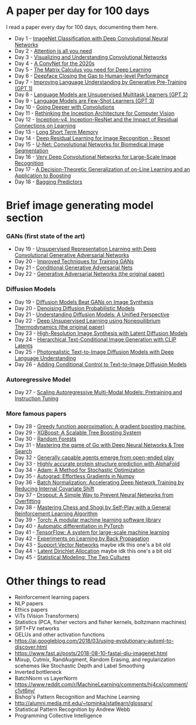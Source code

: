 # A paper per day for 100 days
I read a paper every day for 100 days, documenting them here.

- Day 1 - [ImageNet Classification with Deep Convolutional Neural Networks](https://proceedings.neurips.cc/paper_files/paper/2012/file/c399862d3b9d6b76c8436e924a68c45b-Paper.pdf)
- Day 2 - [Attention is all you need](https://arxiv.org/abs/1706.03762)
- Day 3 - [Visualizing and Understanding Convolutional Networks](https://arxiv.org/abs/1311.2901)
- Day 4 - [A ConvNet for the 2020s](https://arxiv.org/pdf/2201.03545.pdf)
- Day 5 - [The Matrix Calculus you need for Deep Learning](https://arxiv.org/pdf/1802.01528.pdf)
- Day 6 - [Deepface Closing the Gap to Human-level Performance](https://research.facebook.com/file/266870805034649/deepface-closing-the-gap-to-human-level-performance-in-face-verification.pdf)
- Day 7 - [Improving Language Understanding by Generative Pre-Training (GPT 1)](https://cdn.openai.com/research-covers/language-unsupervised/language_understanding_paper.pdf)
- Day 8 - [Language Models are Unsupervised Multitask Learners (GPT 2)](https://cdn.openai.com/better-language-models/language_models_are_unsupervised_multitask_learners.pdf)
- Day 9 - [Language Models are Few-Shot Learners (GPT 3)](https://arxiv.org/abs/2005.14165)
- Day 10 - [Going Deeper with Convolutions](https://arxiv.org/abs/1409.4842)
- Day 11 - [Rethinking the Inception Architecture for Computer Vision](https://arxiv.org/abs/1512.00567)
- Day 12 - [Inception-v4, Inception-ResNet and the Impact of Residual Connections on Learning](https://arxiv.org/abs/1602.07261)
- Day 13 - [Long Short Term Memory](https://citeseerx.ist.psu.edu/viewdoc/summary?doi=10.1.1.13.634)
- Day 14 - [Deep Residual Learning for Image Recognition - Resnet](https://arxiv.org/abs/1512.03385)
- Day 15 - [U-Net: Convolutional Networks for Biomedical Image Segmentation](https://arxiv.org/abs/1505.04597)
- Day 16 - [Very Deep Convolutional Networks for Large-Scale Image Recognition](https://arxiv.org/abs/1409.1556)
- Day 17 - [A Decision-Theoretic Generalization of on-Line Learning and an Application to Boosting](https://citeseerx.ist.psu.edu/viewdoc/summary?doi=10.1.1.32.8918)
- Day 18 - [Bagging Predictors](https://link.springer.com/article/10.1023/A:1018054314350)
# Brief image generating model section
### GANs (first state of the art)
- Day 19 - [Unsupervised Representation Learning with Deep Convolutional Generative Adversarial Networks](https://arxiv.org/abs/1511.06434)
- Day 20 - [Improved Techniques for Training GANs](https://arxiv.org/abs/1606.03498)
- Day 21 - [Conditional Generative Adversarial Nets](https://arxiv.org/abs/1411.1784)
- Day 22 - [Generative Adversarial Networks (the original paper)](https://arxiv.org/abs/1406.2661)
### Diffusion Models
- Day 19 - [Diffusion Models Beat GANs on Image Synthesis](https://arxiv.org/abs/2105.05233)
- Day 20 - [Denoising Diffusion Probabilistic Models](https://arxiv.org/abs/2006.11239)
- Day 21 - [Understanding Diffusion Models: A Unified Perspective](https://arxiv.org/abs/2208.11970)
- Day 22 - [Deep Unsupervised Learning using Nonequilibrium Thermodynamics (the original paper)](https://arxiv.org/abs/1503.03585)
- Day 23 - [High-Resolution Image Synthesis with Latent Diffusion Models](https://arxiv.org/abs/2112.10752)
- Day 24 - [Hierarchical Text-Conditional Image Generation with CLIP Latents](https://arxiv.org/pdf/2204.06125.pdf)
- Day 25 - [Photorealistic Text-to-Image Diffusion Models with Deep Language Understanding](https://arxiv.org/pdf/2205.11487.pdf)
- Day 26 - [Adding Conditional Control to Text-to-Image Diffusion Models](https://arxiv.org/abs/2302.05543)
### Autoregressive Model
- Day 27 - [Scaling Autoregressive Multi-Modal Models: Pretraining and Instruction Tuning](https://ai.meta.com/research/publications/scaling-autoregressive-multi-modal-models-pretraining-and-instruction-tuning/)
### More famous papers
- Day 28 - [Greedy function approximation: A gradient boosting machine.](https://projecteuclid.org/journals/annals-of-statistics/volume-29/issue-5/Greedy-function-approximation-A-gradient-boosting-machine/10.1214/aos/1013203451.full)
- Day 29 - [XGBoost: A Scalable Tree Boosting System](https://arxiv.org/abs/1603.02754)
- Day 30 - [Random Forests](https://citeseerx.ist.psu.edu/viewdoc/summary?doi=10.1.1.125.5395)
- Day 31 - [Mastering the game of Go with Deep Neural Networks & Tree Search](https://www.deepmind.com/publications/mastering-the-game-of-go-with-deep-neural-networks-tree-search)
- Day 32 - [Generally capable agents emerge from open-ended play](https://www.deepmind.com/blog/generally-capable-agents-emerge-from-open-ended-play)
- Day 33 - [Highly accurate protein structure prediction with AlphaFold](https://www.deepmind.com/publications/highly-accurate-protein-structure-prediction-with-alphafold)
- Day 34 - [Adam: A Method for Stochastic Optimization](https://arxiv.org/abs/1412.6980)
- Day 35 - [Autograd: Effortless Gradients in Numpy](https://indico.ijclab.in2p3.fr/event/2914/contributions/6483/subcontributions/180/attachments/6060/7185/automl-short.pdf)
- Day 36 - [Batch Normalization: Accelerating Deep Network Training by Reducing Internal Covariate Shift](http://proceedings.mlr.press/v37/ioffe15.html)
- Day 37 - [Dropout: A Simple Way to Prevent Neural Networks from Overfitting](https://jmlr.org/papers/v15/srivastava14a.html)
- Day 38 - [Mastering Chess and Shogi by Self-Play with a General Reinforcement Learning Algorithm](https://arxiv.org/abs/1712.01815)
- Day 39 - [Torch: A modular machine learning software library](https://publications.idiap.ch/attachments/reports/2002/rr02-46.pdf)
- Day 40 - [Automatic differentiation in PyTorch](https://openreview.net/pdf?id=BJJsrmfCZ)
- Day 41 - [TensorFlow: A system for large-scale machine learning](https://research.google/pubs/pub45381/)
- Day 42 - [Experiments on Learning by Back Propagation](https://citeseerx.ist.psu.edu/viewdoc/download?doi=10.1.1.70.878&rep=rep1&type=pdf)
- Day 43 - [Support Vector Networks](https://citeseerx.ist.psu.edu/viewdoc/download?doi=10.1.1.15.9362&rep=rep1&type=pdf) maybe idk this one's a bit old
- Day 44 - [Latent Dirichlet Allocation](http://citeseerx.ist.psu.edu/viewdoc/download?doi=10.1.1.80.7000&rep=rep1&type=pdf) maybe idk this one's a bit old
- Day 45 - [Statistical Modeling: The Two Cultures](https://citeseerx.ist.psu.edu/viewdoc/download?doi=10.1.1.156.4933&rep=rep1&type=pdf)



# Other things to read  
- Reinforcement learning papers
- NLP papers
- Ethics papers
- ViTs (Vision Transformers)
- Statistics (PCA, fisher vectors and fisher kernels, boltzmann machines)
- SIFT+FV networks
- GELUs and other activation functions
- https://ai.googleblog.com/2018/03/using-evolutionary-automl-to-discover.html
- https://www.fast.ai/posts/2018-08-10-fastai-diu-imagenet.html
- Mixup, Cutmix, RandAugment, Random Erasing, and regularization scehemes like Stochastic Depth and Label Smoothing
- Inverted bottleneck
- BatchNorm vs LayerNorm
- https://www.reddit.com/r/MachineLearning/comments/hj4cx/comment/c1vt6ny/
- Bishop's Pattern Recognition and Machine Learning
- http://alumni.media.mit.edu/~tpminka/statlearn/glossary/
- Statistical Pattern Recognition by Andrew Webb
- Programming Collective Intelligence
